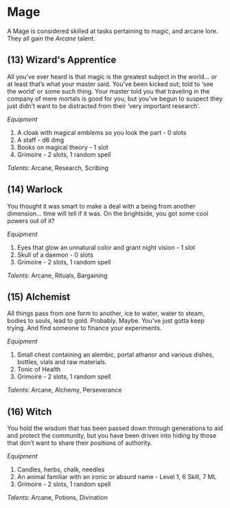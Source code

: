 # Mage
A Mage is considered skilled at tasks pertaining to magic, and arcane lore. They all gain the *Arcane* talent.
## (13) Wizard's Apprentice
All you’ve ever heard is that magic is the greatest subject in the world… or at least that’s what your master said. You’ve been kicked out; told to ‘see the world’ or some such thing. Your master told you that traveling in the company of mere mortals is good for you, but you’ve begun to suspect they just didn’t want to be distracted from their ‘very important research’.

*Equipment*
1. A cloak with magical emblems so you look the part - 0 slots
2. A staff - d6 dmg
3. Books on magical theory - 1 slot
4. Grimoire - 2 slots, 1 random spell

*Talents*: Arcane, Research, Scribing
## (14) Warlock
You thought it was smart to make a deal with a being from another dimension… time will tell if it was. On the brightside, you got some cool powers out of it?

*Equipment*
1. Eyes that glow an unnatural color and grant night vision - 1 slot
2. Skull of a daemon - 0 slots
3. Grimoire - 2 slots, 1 random spell

*Talents*: Arcane, Rituals, Bargaining
## (15) Alchemist
All things pass from one form to another, ice to water, water to steam, bodies to souls, lead to gold. Probably. Maybe. You’ve just gotta keep trying. And find someone to finance your experiments.

*Equipment*
1. Small chest containing an alembic, portal athanor and various dishes, bottles, vials and raw materials.
2. Tonic of Health
3. Grimoire - 2 slots, 1 random spell

*Talents*: Arcane, Alchemy, Perseverance
## (16) Witch
You hold the wisdom that has been passed down through generations to aid and protect the community, but you have been driven into hiding by those that don’t want to share their positions of authority.

*Equipment*
1. Candles, herbs, chalk, needles
2. An animal familiar with an ironic or absurd name - Level 1, 6 Skill, 7 ML
3. Grimoire - 2 slots, 1 random spell

*Talents*: Arcane, Potions, Divination